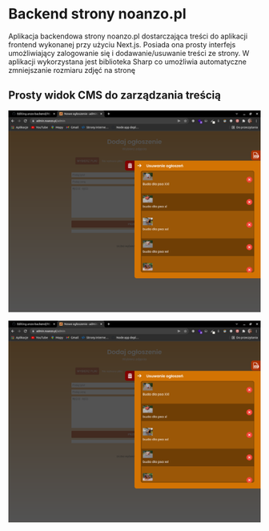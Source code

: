 # Backend strony noanzo.pl

Aplikacja backendowa strony noanzo.pl dostarczająca treści do aplikacji frontend wykonanej przy użyciu Next.js.
Posiada ona prosty interfejs umożliwiający zalogowanie się i dodawanie/usuwanie treści ze strony. W aplikacji wykorzystana jest biblioteka Sharp co umożliwia automatyczne zmniejszanie rozmiaru zdjęć na stronę

## Prosty widok CMS do zarządzania treścią

![CMS1](/github_img/fff1.png)

![CMS2](/github_img/fff1.png)
